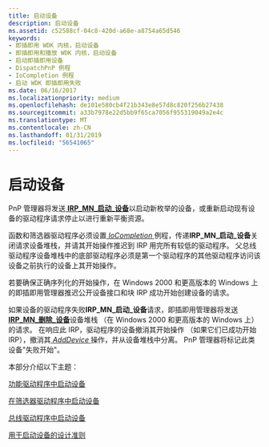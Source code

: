 ```yaml
---
title: 启动设备
description: 启动设备
ms.assetid: c52588cf-04c8-420d-a68e-a8754a65d546
keywords:
- 即插即用 WDK 内核，启动设备
- 即插即用和播放 WDK 内核，启动设备
- 启动即插即用设备
- DispatchPnP 例程
- IoCompletion 例程
- 启动 WDK 即插即用失败
ms.date: 06/16/2017
ms.localizationpriority: medium
ms.openlocfilehash: de101e580cb4f21b343e8e57d8c820f256b27438
ms.sourcegitcommit: a33b7978e22d5bb9f65ca7056f955319049a2e4c
ms.translationtype: MT
ms.contentlocale: zh-CN
ms.lasthandoff: 01/31/2019
ms.locfileid: "56541065"
---
```

# <a name="starting-a-device"></a>启动设备





PnP 管理器将发送[ **IRP\_MN\_启动\_设备**](https://msdn.microsoft.com/library/windows/hardware/ff551749)以启动新枚举的设备，或重新启动现有设备的驱动程序请求停止以进行重新平衡资源。

函数和筛选器驱动程序必须设置[ *IoCompletion* ](https://msdn.microsoft.com/library/windows/hardware/ff548354)例程，传递**IRP\_MN\_启动\_设备**关闭请求设备堆栈，并请其开始操作推迟到 IRP 用完所有较低的驱动程序。 父总线驱动程序设备堆栈中的底部驱动程序必须是第一个驱动程序的其他驱动程序访问该设备之前执行的设备上其开始操作。

若要确保正确序列化的开始操作，在 Windows 2000 和更高版本的 Windows 上的即插即用管理器推迟公开设备接口和块 IRP 成功开始创建设备的请求。

如果设备的驱动程序失败**IRP\_MN\_启动\_设备**请求，即插即用管理器将发送[ **IRP\_MN\_删除\_设备**](https://msdn.microsoft.com/library/windows/hardware/ff551738)设备堆栈 （在 Windows 2000 和更高版本的 Windows 上） 的请求。 在响应此 IRP，驱动程序的设备撤消其开始操作 （如果它们已成功开始 IRP），撤消其[ *AddDevice* ](https://msdn.microsoft.com/library/windows/hardware/ff540521)操作，并从设备堆栈中分离。 PnP 管理器将标记此类设备"失败开始"。

本部分介绍以下主题：

[功能驱动程序中启动设备](starting-a-device-in-a-function-driver.md)

[在筛选器驱动程序中启动设备](starting-a-device-in-a-filter-driver.md)

[总线驱动程序中启动设备](starting-a-device-in-a-bus-driver.md)

[用于启动设备的设计准则](design-guidelines-for-starting-devices.md)

 

 




